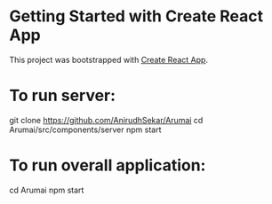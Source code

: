 # Getting Started with Create React App

This project was bootstrapped with [Create React App](https://github.com/facebook/create-react-app).

# To run server:
git clone https://github.com/AnirudhSekar/Arumai
cd Arumai/src/components/server
npm start

# To run overall application:
cd Arumai
npm start
